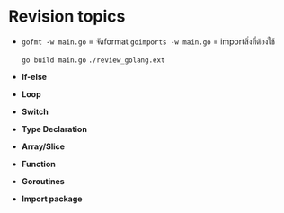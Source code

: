 # Revision topics

 - `gofmt -w main.go` = จัดformat
`goimports -w main.go` = importสิ่งที่ต้องใช้

    `go build main.go`
    `./review_golang.ext`

 - **If-else**
 - **Loop**
 - **Switch**
 - **Type Declaration**
 - **Array/Slice**
 - **Function**
 - **Goroutines**
 - **Import package**
